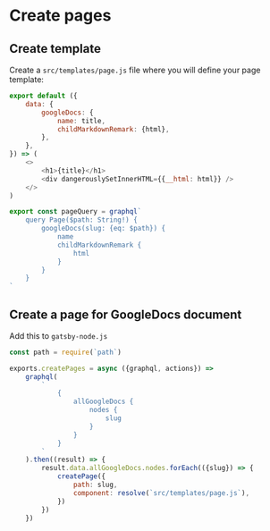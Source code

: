 # Create pages

## Create template

Create a `src/templates/page.js` file where you will define your page template:

```js
export default ({
    data: {
        googleDocs: {
            name: title,
            childMarkdownRemark: {html},
        },
    },
}) => (
    <>
        <h1>{title}</h1>
        <div dangerouslySetInnerHTML={{__html: html}} />
    </>
)

export const pageQuery = graphql`
    query Page($path: String!) {
        googleDocs(slug: {eq: $path}) {
            name
            childMarkdownRemark {
                html
            }
        }
    }
`
```

## Create a page for GoogleDocs document

Add this to `gatsby-node.js`

```js
const path = require(`path`)

exports.createPages = async ({graphql, actions}) =>
    graphql(
        `
            {
                allGoogleDocs {
                    nodes {
                        slug
                    }
                }
            }
        `
    ).then((result) => {
        result.data.allGoogleDocs.nodes.forEach(({slug}) => {
            createPage({
                path: slug,
                component: resolve(`src/templates/page.js`),
            })
        })
    })
```
